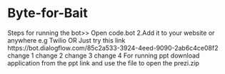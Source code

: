# Byte-for-Bait
<Bot-dialogflow>
Steps for running the bot>>
Open code.bot 2.Add it to your website or anywhere e.g Twilio
OR Just try this link https://bot.dialogflow.com/85c2a533-3924-4eed-9090-2ab6c4ce08f2
change 1
  change 2
  change 3
  change 4
For running ppt download application from the ppt link and use the file to open the prezi.zip
